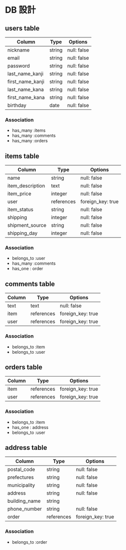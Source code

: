 # DB 設計

## users table

| Column             | Type                | Options                 |
|--------------------|---------------------|-------------------------|
| nickname           | string              | null: false             |
| email              | string              | null: false             |
| password           | string              | null: false             |
| last_name_kanji    | string              | null: false             |
| first_name_kanji   | string              | null: false             |
| last_name_kana     | string              | null: false             |
| first_name_kana    | string              | null: false             |
| birthday           | date                | null: false             |


### Association

* has_many :items
* has_many :comments
* has_many :orders

## items table

| Column                              | Type       | Options           |
|-------------------------------------|------------|-------------------|
| name                                | string     | null: false       |
| item_description                    | text       | null: false       |
| item_price                          | integer    | null: false       |
| user                                | references | foreign_key: true |
| item_status                         | string     | null: false       |
| shipping                            | integer    | null: false       |
| shipment_source                     | string     | null: false       |
| shipping_day                        | integer    | null: false       |

### Association

- belongs_to :user
- has_many :comments
- has_one : order

## comments table

| Column      | Type       | Options           |
|-------------|------------|-------------------|
| text        | text       | null: false       |
| item        | references | foreign_key: true |
| user        | references | foreign_key: true |

### Association

- belongs_to :item
- belongs_to :user

## orders table

| Column           | Type       | Options           |
|------------------|------------|-------------------|
| item             | references | foreign_key: true |
| user             | references | foreign_key: true |

### Association

- belongs_to :item
- has_one : address
- belongs_to :user

## address table

| Column        | Type       | Options           |
|---------------|------------|-------------------|
| postal_code   | string     | null: false       |
| prefectures   | string     | null: false       |
| municipality  | string     | null: false       |
| address       | string     | null: false       |
| building_name | string     |                   |
| phone_number  | string     | null: false       |
| order         | references | foreign_key: true |

### Association
- belongs_to :order